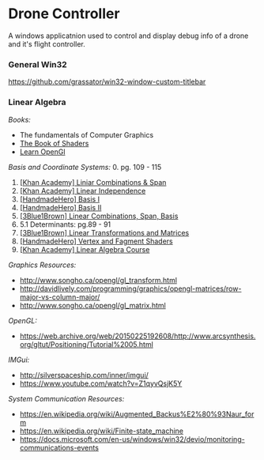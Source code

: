 # Drone Controller
A windows applicatnion used to control and display debug info of a drone and
it's flight controller.

### General Win32
https://github.com/grassator/win32-window-custom-titlebar


### Linear Algebra
*Books:*
*   The fundamentals of Computer Graphics
*   [The Book of Shaders](https://thebookofshaders.com/)
*   [Learn OpenGl](https://learnopengl.com/)

*Basis and Coordinate Systems:*
0. pg. 109 - 115
1.   [[Khan Academy] Liniar Combinations & Span](https://youtu.be/Qm_OS-8COwU)
2.   [[Khan Academy] Linear Independence](https://youtu.be/CrV1xCWdY-g)
3.   [[HandmadeHero] Basis I](https://www.youtube.com/watch?v=lcmjmOfWPNU&feature=youtu.be)
4.   [[HandmadeHero] Basis II](https://www.youtube.com/watch?v=2yKKcjBIaL0)
5.   [[3Blue1Brown] Linear Combinations, Span, Basis](https://www.youtube.com/watch?v=k7RM-ot2NWY&list=PLZHQObOWTQDPD3MizzM2xVFitgF8hE_ab&index=2)
6.   5.1 Determinants: pg.89 - 91
7.   [[3Blue1Brown] Linear Transformations and Matrices](https://www.youtube.com/watch?v=kYB8IZa5AuE&list=PLZHQObOWTQDPD3MizzM2xVFitgF8hE_ab&index=3)
8.   [[HandmadeHero] Vertex and Fagment Shaders](https://www.youtube.com/watch?v=GtNvxxl3AK4)
9.   [[Khan Academy] Linear Algebra Course](https://www.khanacademy.org/math/linear-algebra)                                                                       

*Graphics Resources:*
*    http://www.songho.ca/opengl/gl_transform.html 
*    http://davidlively.com/programming/graphics/opengl-matrices/row-major-vs-column-major/   
*    http://www.songho.ca/opengl/gl_matrix.html                                                                               


*OpenGL:*
*    https://web.archive.org/web/20150225192608/http://www.arcsynthesis.org/gltut/Positioning/Tutorial%2005.html

*IMGui:*
*    http://silverspaceship.com/inner/imgui/
*    https://www.youtube.com/watch?v=Z1qyvQsjK5Y          


*System Communication Resources:*
*    https://en.wikipedia.org/wiki/Augmented_Backus%E2%80%93Naur_form
*    https://en.wikipedia.org/wiki/Finite-state_machine
*    https://docs.microsoft.com/en-us/windows/win32/devio/monitoring-communications-events                                                                                                                                                                                                         